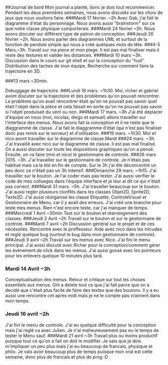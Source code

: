 ##Journal de bord
Mon journal a planté, donc je dois tout recommencer. Pendant les deux premières semaines, nous avons discutés sur les choix de jeux que nous voulions faire. 
###Mardi 17 février. ~2h
 Avec Gab, j'ai fait le diagramme d'état du personnage. Nous avons aussi "brainstorm" sur ce que notre classe physique comporterais.
###Mardi 24 février ~2h.
 Nous avons discuter sur différent type de patron de conception. 
###Jeudi 26 février ~2h. 
Nous avons parler des diagrammes UML et surtout de la fonction de pendule simple qui nous a créé quelques mots de tête.
###4-5 Mars,~3h. 
Travail sur ma piece et mon piege. Il est pas mal finaliser mais il reste des textures et valider les distances.
###Mardi 10 mars ~3h.
 Discussion dans le cours sur git shell et sur la conception du "hud". Distribution des taches de mon équipe. Recherche sur comment faire la trajectoire en 3D.

###13 mars ~30min.

 Debuggage de trajectoire. 
###Lundi 16 mars. ~1h30. 
Moi, richer et gabriel avont discuter sur la trajectoire et des problèmes qu'on pouvait rencontrer. Le problème qu'on avait rencontrer était qu'on ne pouvait pas savoir quel était l'objet dans la pièce et cela faisait en sorte qu'on ne pouvait pas savoir si l'objet produisait du vent ou non. 
###Mardi 17 mars. ~3h
 J'ai été déplacer d'équipe on nous (moi, nicolas, diego et samuel) allons travailler sur l'interface des menus. Nous avons fait la conception et il ne reste que le diaggramme de classe. J'ai fait le diaggramme d'état (qui n'est pas finaliser donc pas remis sur le serveur) et d'utilisation. 
###19 mars. ~1h30.
 Moi et nico avont travailler sur le diagramme de classe.Mardi 
###24 mars. ~3h.
 J'ai travaillé avec nico sur le diagramme de classe. Il est pas mal finalisé. On a aussi discuter sur toute les dispositions graphiques qu'on a pensé. Ensuite, on va faire (moi et nico) le gestionnaire de controle. 
###26 mars 2015. ~3h.
 J'ai travailler sur le gestionnaire de controle. Je n'étais pas habitué mais ca la été en fin de compte. Sur le 3h j'ai été déconcentré un peu donc ce n'était pas un 3h intensif. 
###Dimanche 29 mars. ~1h15.
 J'ai travailler sur le bouton. Je l'ai coder mais pas tester. J'ai aussi verifier le code de mes collueges dans l'équipe interface et je leur ai dit ce qui n'était pas correct. 
###Mardi 31 mars. ~5h.
 J'ai travailler beaucoup sur le bouton. J'ai aussi regler plusieurs clonflits dans les classes Objet2D, Sprite2D, Texte2D. J'ai aussi réorganisé les classe Etiquette, ControleVisuel et Gestionnaire de Menu, car il y avait des erreurs. J'ai créé une branche pour teste mes menus. Rien n'est encore teste, car j'ai manquer de temps. 
###Mercredi 1 Avril ~30min
Test sur le bouton et réarrengement des classes.
###Jeudi 2 Avril ~2h
Travail sur le bouton et sur le gestionnaire de controle.
###Mardi 7 avril ~2h
Discussion général sur le projet et de ces nécéssités. Rencontre avec le proffesseur. Aide avec nico dans les inlcudes et reglé quelque bug (surtout le bug dans mon gestionnaire de controle).
###Jeudi 9 avril ~2h
Travail sur les menus avec Nico. J'ai fini le menu principal. J'ai aussi discuté avec Richer pour la conception/comment gérer les événement de click dans les menus. J'ai aussi gossé avec les pointeurs pour les enlevers quelque 10 minutes plus tard.
### Mardi 14 Avril ~3h
Conceptualisation des menus. Retour et critique sur tout les choses essentiels aux menus. Ont a delete tout ce que j'ai fait parce que on a decidé que c'était plus facile de faire des textes que des boutons. Il y a eu aussi une rencontre cet apres midi mais je ne le compte pas vraiment dans mon temps.
### Jeudi 16 avril ~2h
J'ai fini le menu de controle. J'ai eu quelque difficulté pour la conception mais j'ai reglé ca avec Julien. Je n'ai maheureusement pas eu le temps de tester le Menu sauf.
###Mardi 21 avril ~3h
Travail plus ou moins productif puisque tout ce qu'on a fait on doit le modifier. Je sais que je dois m'impliquer un peu plus mais j'ai eu beaucoup de francais, physique et philo. Je vais avoir beaucoup plus de temps puisque mon oral est cette semaine, donc plus de francais et plus de prog :D .